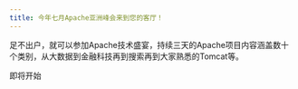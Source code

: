 ```yaml
---
title: 今年七月Apache亚洲峰会来到您的客厅！
---
```


足不出户，就可以参加Apache技术盛宴，持续三天的Apache项目内容涵盖数十个类别，从大数据到金融科技再到搜索再到大家熟悉的Tomcat等。

即将开始
